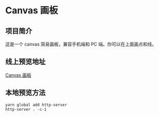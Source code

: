 # Canvas 画板

## 项目简介
这是一个 canvas 简易画板，兼容手机端和 PC 端。你可以在上面画点和线。

## 线上预览地址
[Canvas 画板](https://yeshiqing.github.io/canvas-drawing-board/index.html)

## 本地预览方法
```Shell
yarn global add http-server
http-server . -c-1
```